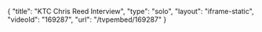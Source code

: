 {
    "title": "KTC Chris Reed Interview",
    "type": "solo",
    "layout": "iframe-static",
    "videoId": "169287",
    "url": "\/tvpembed\/169287"
}